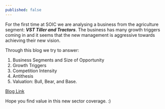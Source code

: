 ```yaml
---
published: false
---
```


For the first time at SOIC we are analysing a business from the agriculture segment: _**VST Tiller and Tractors**_. The business has many growth triggers coming in and it seems that the new management is aggressive towards achieving their new vision.

Through this blog we try to answer:
1.	Business Segments and Size of Opportunity
2.	Growth Triggers
3.	Competition Intensity
4.	Antithesis
5.	Valuation: Bull, Bear, and Base.

[Blog Link](https://soic.in/blog-description/vsttrillers)

Hope you find value in this new sector coverage. :)
